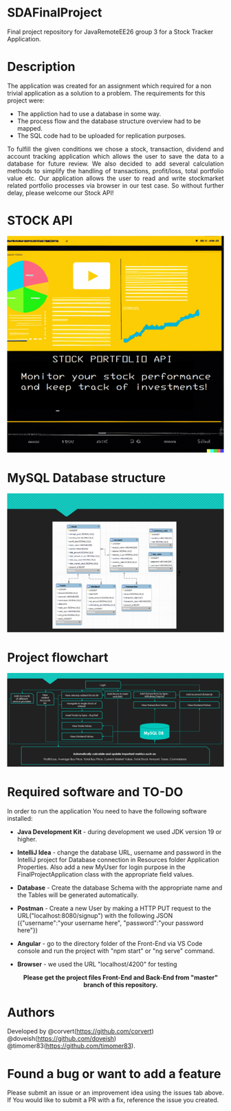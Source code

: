 # SDAFinalProject
Final project repository for JavaRemoteEE26 group 3 for a Stock Tracker Application.
# Description
The application was created for an assignment which required for a non trivial application as a solution to a problem.
The requirements for this project were:
* The appliction had to use a database in some way. 
* The process flow and the database structure overview had to be mapped.
* The SQL code had to be uploaded for replication purposes.
<p align="justify"> 
To fulfill the given conditions we chose a stock, transaction, dividend and account tracking application which 
allows the user to save the data to a database for future review. We also decided to add several calculation 
methods to simplify the handling of transactions, profit/loss, total portfolio value etc. Our application allows the user to read and write 
stockmarket related portfolio processes via browser in our test case. So without further delay,
please welcome our Stock API!
</p>

# STOCK API

![Front](https://github.com/doveish/SDAFinalProject/blob/4afb8f2065f77fb1c4c68c1b1afd6d31ad75f359/Images/Front.png)

# MySQL Database structure
![Database](https://github.com/doveish/SDAFinalProject/blob/e0c51479b3d80d2fc26829bc704f2cd4e42bdd4b/Images/Database%20C.png)

# Project flowchart
![Flowchart](https://github.com/doveish/SDAFinalProject/blob/a99e7c85ce5033cfe7f298769536a3a3dbae100e/Images/Flowchart.png)

# Required software and TO-DO
In order to run the application You need to have the following software installed:
* **Java Development Kit** - during development we used JDK version 19 or higher.
* **IntelliJ Idea** - change the database URL, username and password in the IntelliJ project for Database connection in Resources folder Application Properties.
  Also add a new MyUser for login purpose in the FinalProjectApplication class with the appropriate field values.
* **Database** - Create the database Schema with the appropriate name and the Tables will be generated automatically.
* **Postman** - Create a new User by making a HTTP PUT request to the URL("localhost:8080/signup")
  with the following JSON ({"username":"your username here", "password":"your password here"}) 
* **Angular** - go to the directory folder of the Front-End via VS Code console and run the project with "npm start" or "ng serve" command.
* **Browser** - we used the URL "localhost/4200" for testing

  <p align="center"><b>Please get the project files Front-End and Back-End from "master" branch of this repository.</b></p>


# Authors
Developed by @corvert(https://github.com/corvert) @doveish(https://github.com/doveish) @timomer83(https://github.com/timomer83).

# Found a bug or want to add a feature
<p align="justify"> 
Please submit an issue or an improvement idea using the issues tab above. 
If You would like to submit a PR with a fix, reference the issue you created.
</p>
